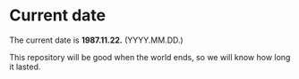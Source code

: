 # Current date

The current date is **1987.11.22.** (YYYY.MM.DD.)

This repository will be good when the world ends, so we will know how long it lasted.